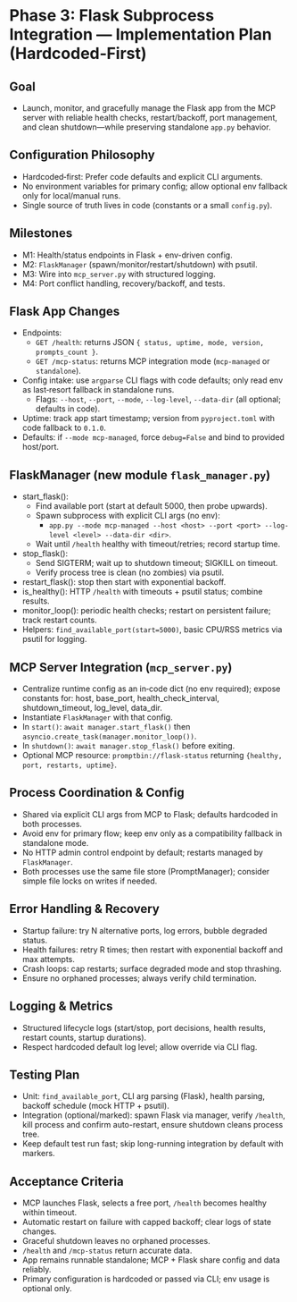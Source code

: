# Phase 3: Flask Subprocess Integration — Implementation Plan (Hardcoded‑First)

## Goal
- Launch, monitor, and gracefully manage the Flask app from the MCP server with reliable health checks, restart/backoff, port management, and clean shutdown—while preserving standalone `app.py` behavior.

## Configuration Philosophy
- Hardcoded‑first: Prefer code defaults and explicit CLI arguments.
- No environment variables for primary config; allow optional env fallback only for local/manual runs.
- Single source of truth lives in code (constants or a small `config.py`).

## Milestones
- M1: Health/status endpoints in Flask + env-driven config.
- M2: `FlaskManager` (spawn/monitor/restart/shutdown) with psutil.
- M3: Wire into `mcp_server.py` with structured logging.
- M4: Port conflict handling, recovery/backoff, and tests.

## Flask App Changes
- Endpoints:
  - `GET /health`: returns JSON `{ status, uptime, mode, version, prompts_count }`.
  - `GET /mcp-status`: returns MCP integration mode (`mcp-managed` or `standalone`).
- Config intake: use `argparse` CLI flags with code defaults; only read env as last‑resort fallback in standalone runs.
  - Flags: `--host`, `--port`, `--mode`, `--log-level`, `--data-dir` (all optional; defaults in code).
- Uptime: track app start timestamp; version from `pyproject.toml` with code fallback to `0.1.0`.
- Defaults: if `--mode mcp-managed`, force `debug=False` and bind to provided host/port.

## FlaskManager (new module `flask_manager.py`)
- start_flask():
  - Find available port (start at default 5000, then probe upwards).
  - Spawn subprocess with explicit CLI args (no env):
    - `app.py --mode mcp-managed --host <host> --port <port> --log-level <level> --data-dir <dir>`.
  - Wait until `/health` healthy with timeout/retries; record startup time.
- stop_flask():
  - Send SIGTERM; wait up to shutdown timeout; SIGKILL on timeout.
  - Verify process tree is clean (no zombies) via psutil.
- restart_flask(): stop then start with exponential backoff.
- is_healthy(): HTTP `/health` with timeouts + psutil status; combine results.
- monitor_loop(): periodic health checks; restart on persistent failure; track restart counts.
- Helpers: `find_available_port(start=5000)`, basic CPU/RSS metrics via psutil for logging.

## MCP Server Integration (`mcp_server.py`)
- Centralize runtime config as an in‑code dict (no env required); expose constants for: host, base_port, health_check_interval, shutdown_timeout, log_level, data_dir.
- Instantiate `FlaskManager` with that config.
- In `start()`: `await manager.start_flask()` then `asyncio.create_task(manager.monitor_loop())`.
- In `shutdown()`: `await manager.stop_flask()` before exiting.
- Optional MCP resource: `promptbin://flask-status` returning `{healthy, port, restarts, uptime}`.

## Process Coordination & Config
- Shared via explicit CLI args from MCP to Flask; defaults hardcoded in both processes.
- Avoid env for primary flow; keep env only as a compatibility fallback in standalone mode.
- No HTTP admin control endpoint by default; restarts managed by `FlaskManager`.
- Both processes use the same file store (PromptManager); consider simple file locks on writes if needed.

## Error Handling & Recovery
- Startup failure: try N alternative ports, log errors, bubble degraded status.
- Health failures: retry R times; then restart with exponential backoff and max attempts.
- Crash loops: cap restarts; surface degraded mode and stop thrashing.
- Ensure no orphaned processes; always verify child termination.

## Logging & Metrics
- Structured lifecycle logs (start/stop, port decisions, health results, restart counts, startup durations).
- Respect hardcoded default log level; allow override via CLI flag.

## Testing Plan
- Unit: `find_available_port`, CLI arg parsing (Flask), health parsing, backoff schedule (mock HTTP + psutil).
- Integration (optional/marked): spawn Flask via manager, verify `/health`, kill process and confirm auto-restart, ensure shutdown cleans process tree.
- Keep default test run fast; skip long-running integration by default with markers.

## Acceptance Criteria
- MCP launches Flask, selects a free port, `/health` becomes healthy within timeout.
- Automatic restart on failure with capped backoff; clear logs of state changes.
- Graceful shutdown leaves no orphaned processes.
- `/health` and `/mcp-status` return accurate data.
- App remains runnable standalone; MCP + Flask share config and data reliably.
- Primary configuration is hardcoded or passed via CLI; env usage is optional only.
